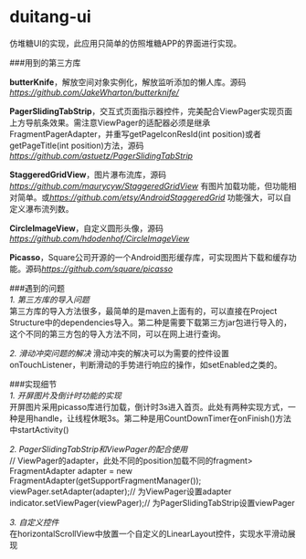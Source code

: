 # duitang-ui
仿堆糖UI的实现，此应用只简单的仿照堆糖APP的界面进行实现。  

###用到的第三方库  

**butterKnife**，解放空间对象实例化，解放监听添加的懒人库。源码*https://github.com/JakeWharton/butterknife/*  

**PagerSlidingTabStrip**，交互式页面指示器控件，完美配合ViewPager实现页面上方导航条效果。需注意ViewPager的适配器必须是继承FragmentPagerAdapter，并重写getPageIconResId(int position)或者getPageTitle(int position)方法，源码*https://github.com/astuetz/PagerSlidingTabStrip*  

**StaggeredGridView**，图片瀑布流库，源码*https://github.com/maurycyw/StaggeredGridView* 有图片加载功能，但功能相对简单。或*https://github.com/etsy/AndroidStaggeredGrid* 功能强大，可以自定义瀑布流列数。

**CircleImageView**，自定义圆形头像，源码*https://github.com/hdodenhof/CircleImageView*

**Picasso**，Square公司开源的一个Android图形缓存库，可实现图片下载和缓存功能。源码*https://github.com/square/picasso*


###遇到的问题  
*1. 第三方库的导入问题*  
第三方库的导入方法很多，最简单的是maven上面有的，可以直接在Project Structure中的dependencies导入。第二种是需要下载第三方jar包进行导入的，这个不同的第三方包的导入方法不同，可以在网上进行查询。  

*2. 滑动冲突问题的解决*
滑动冲突的解决可以为需要的控件设置onTouchListener，判断滑动的手势进行响应的操作，如setEnabled之类的。

###实现细节  
*1. 开屏图片及倒计时功能的实现*  
开屏图片采用picasso库进行加载，倒计时3s进入首页。此处有两种实现方式，一种是用handle，让线程休眠3s。第二种是用CountDownTimer在onFinish()方法中startActivity()  

*2. PagerSlidingTabStrip和ViewPager的配合使用*  
      // ViewPager的adapter，此处不同的position加载不同的fragment>  
      FragmentAdapter adapter = new FragmentAdapter(getSupportFragmentManager());  
      viewPager.setAdapter(adapter);// 为ViewPager设置adapter  
      indicator.setViewPager(viewPager);// 为PagerSlidingTabStrip设置viewPager  

*3. 自定义控件*  
在horizontalScrollView中放置一个自定义的LinearLayout控件，实现水平滑动展现

